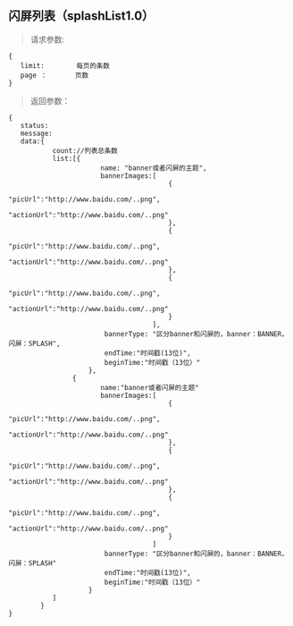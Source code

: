 闪屏列表（splashList1.0）
-----------------------------
>请求参数:

    {
       limit:        每页的条数
       page ：       页数
    }

>返回参数：

	{
       status:
       message:
       data:{
               count://列表总条数
               list:[{
                           name: "banner或者闪屏的主题",
                           bannerImages:[
                                            {
                                                "picUrl":"http://www.baidu.com/..png",
                                                "actionUrl":"http://www.baidu.com/..png"
                                            },
                                            {
                                                "picUrl":"http://www.baidu.com/..png",
                                                "actionUrl":"http://www.baidu.com/..png"
                                            },
                                            {
                                                "picUrl":"http://www.baidu.com/..png",
                                                "actionUrl":"http://www.baidu.com/..png"
                                            }
                                        ],
                            bannerType: "区分banner和闪屏的，banner：BANNER，闪屏：SPLASH",
                            endTime:"时间戳(13位)",
                            beginTime:"时间戳（13位）"
                        },
                    {
                           name:"banner或者闪屏的主题"
                           bannerImages:[
                                            {
                                                "picUrl":"http://www.baidu.com/..png",
                                                "actionUrl":"http://www.baidu.com/..png"
                                            },
                                            {
                                                "picUrl":"http://www.baidu.com/..png",
                                                "actionUrl":"http://www.baidu.com/..png"
                                            },
                                            {
                                                "picUrl":"http://www.baidu.com/..png",
                                                "actionUrl":"http://www.baidu.com/..png"
                                            }
                                        ]
                            bannerType: "区分banner和闪屏的，banner：BANNER，闪屏：SPLASH"
                            endTime:"时间戳(13位)",
                            beginTime:"时间戳（13位）"
                        }
               ]
            }
	}
